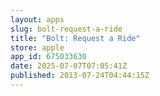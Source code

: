 ```yaml
---
layout: apps
slug: bolt-request-a-ride
title: "Bolt: Request a Ride"
store: apple
app_id: 675033630
date: 2025-07-07T07:05:41Z
published: 2013-07-24T04:44:15Z
---
```

